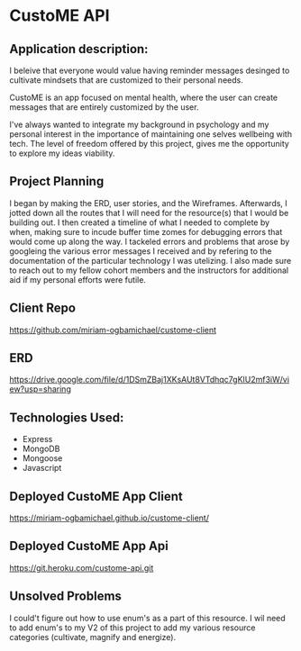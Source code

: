 # CustoME API

## Application description:

I beleive that everyone would value having reminder messages desinged to cultivate mindsets that are customized to their personal needs.

CustoME is an app focused on mental health, where the user can create messages that are entirely customized by the user.

I've always wanted to integrate my background in psychology and my personal interest in the importance of maintaining one selves wellbeing with tech. The level of freedom offered by this project, gives me the opportunity to explore my ideas viability.

## Project Planning

  I began by making the ERD, user stories, and the Wireframes. Afterwards, I jotted down all the routes that I will need for the resource(s) that I would be building out. I then created a timeline of what I needed to complete by when, making sure to incude buffer time zomes for debugging errors that would come up along the way. I tackeled errors and problems that arose by googleing the various error messages I received and by refering to the documentation of the particular technology I was utelizing. I also made sure to reach out to my fellow cohort members and the instructors for additional aid if my personal efforts were futile.

## Client Repo

https://github.com/miriam-ogbamichael/custome-client

## ERD

https://drive.google.com/file/d/1DSmZBaj1XKsAUt8VTdhqc7gKIU2mf3iW/view?usp=sharing

## Technologies Used:
- Express
- MongoDB
- Mongoose
- Javascript

## Deployed CustoME App Client

https://miriam-ogbamichael.github.io/custome-client/

## Deployed CustoME App Api

https://git.heroku.com/custome-api.git

## Unsolved Problems

I could't figure out how to use enum's as a part of this resource. I wil need to add enum's to my V2 of this project to add my various resource categories (cultivate, magnify and energize).
